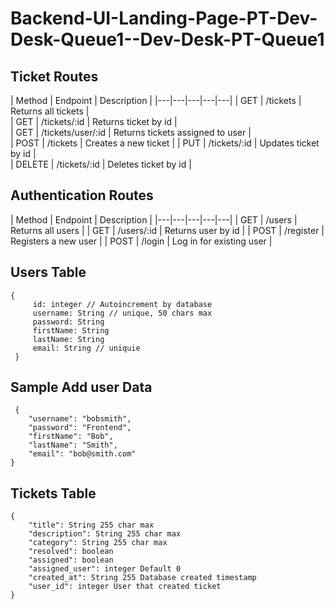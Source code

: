 # Backend-UI-Landing-Page-PT-Dev-Desk-Queue1--Dev-Desk-PT-Queue1

## Ticket Routes 	            
	    	        
| Method  |  Endpoint | Description |
|---|---|---|---|---|
| GET  |  /tickets | Returns all tickets |   
| GET |  /tickets/:id | Returns ticket by id |   
| GET  | /tickets/user/:id | Returns tickets assigned to user |  
| POST  | /tickets | Creates a new ticket | 
| PUT | /tickets/:id  | Updates ticket by id |   
| DELETE | /tickets/:id | Deletes ticket by id |  


## Authentication Routes


| Method  |  Endpoint | Description |
|---|---|---|---|---|
| GET | /users |  Returns all users  | 
| GET | /users/:id |  Returns user by id | 
| POST | /register |  Registers a new user | 
| POST | /login |  Log in for existing user | 


## Users Table
```
{
     id: integer // Autoincrement by database
     username: String // unique, 50 chars max
     password: String 
     firstName: String
     lastName: String
     email: String // uniquie     
 }
```

## Sample Add user Data
```
 {
	"username": "bobsmith",
	"password": "Frontend",
	"firstName": "Bob",
	"lastName": "Smith",
	"email": "bob@smith.com"
}
```

## Tickets Table
```
{
    "title": String 255 char max
    "description": String 255 char max
    "category": String 255 char max
    "resolved": boolean
    "assigned": boolean
    "assigned_user": integer Default 0
    "created_at": String 255 Database created timestamp
    "user_id": integer User that created ticket
}
```

